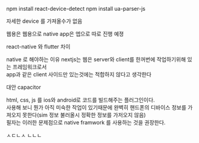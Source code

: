 
npm install react-device-detect
npm install ua-parser-js

자세한 device 를 가져올수가 없음

웹용은 웹용으로 native app은 엡으로 따로 진행 예졍

react-native 와 flutter 차이

native 로 해야하는 이유
nextjs는 웹은 server와 client를 한꺼번에 작업하기위해 있는 프레임워크로서\
app과 같은 client 사이드만 있는것에는 적합하지 않다고 생각한다

대안 capacitor

html, css, js 를 ios와 android로 코드를 빌드해주는 플러그인이다.\
사용해 보니 뭔가 아직 미숙한 작업이 있기때문에 완벽히 핸드폰의 디바이스 정보를 가져오지 못한다(sim 정보 불러올시 정확한 정보를 가저오지 않음)\
필자는 이러한 문제점으로 native framwork 를 사용하는 것을 권장한다.

ㅅㄷㄴㅅ
ㄴㄴㄴ
